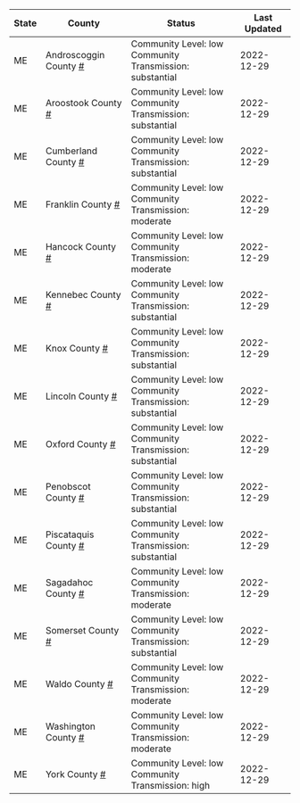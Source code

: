 State | County | Status | Last Updated
--- | --- | --- | --- 
ME | Androscoggin County <a href="#androscoggin_county">#</a> | <a name="androscoggin_county"></a>Community Level: low<br/>Community Transmission: substantial | 2022-12-29
ME | Aroostook County <a href="#aroostook_county">#</a> | <a name="aroostook_county"></a>Community Level: low<br/>Community Transmission: substantial | 2022-12-29
ME | Cumberland County <a href="#cumberland_county">#</a> | <a name="cumberland_county"></a>Community Level: low<br/>Community Transmission: substantial | 2022-12-29
ME | Franklin County <a href="#franklin_county">#</a> | <a name="franklin_county"></a>Community Level: low<br/>Community Transmission: moderate | 2022-12-29
ME | Hancock County <a href="#hancock_county">#</a> | <a name="hancock_county"></a>Community Level: low<br/>Community Transmission: moderate | 2022-12-29
ME | Kennebec County <a href="#kennebec_county">#</a> | <a name="kennebec_county"></a>Community Level: low<br/>Community Transmission: substantial | 2022-12-29
ME | Knox County <a href="#knox_county">#</a> | <a name="knox_county"></a>Community Level: low<br/>Community Transmission: substantial | 2022-12-29
ME | Lincoln County <a href="#lincoln_county">#</a> | <a name="lincoln_county"></a>Community Level: low<br/>Community Transmission: substantial | 2022-12-29
ME | Oxford County <a href="#oxford_county">#</a> | <a name="oxford_county"></a>Community Level: low<br/>Community Transmission: substantial | 2022-12-29
ME | Penobscot County <a href="#penobscot_county">#</a> | <a name="penobscot_county"></a>Community Level: low<br/>Community Transmission: substantial | 2022-12-29
ME | Piscataquis County <a href="#piscataquis_county">#</a> | <a name="piscataquis_county"></a>Community Level: low<br/>Community Transmission: substantial | 2022-12-29
ME | Sagadahoc County <a href="#sagadahoc_county">#</a> | <a name="sagadahoc_county"></a>Community Level: low<br/>Community Transmission: moderate | 2022-12-29
ME | Somerset County <a href="#somerset_county">#</a> | <a name="somerset_county"></a>Community Level: low<br/>Community Transmission: substantial | 2022-12-29
ME | Waldo County <a href="#waldo_county">#</a> | <a name="waldo_county"></a>Community Level: low<br/>Community Transmission: moderate | 2022-12-29
ME | Washington County <a href="#washington_county">#</a> | <a name="washington_county"></a>Community Level: low<br/>Community Transmission: moderate | 2022-12-29
ME | York County <a href="#york_county">#</a> | <a name="york_county"></a>Community Level: low<br/>Community Transmission: high | 2022-12-29
